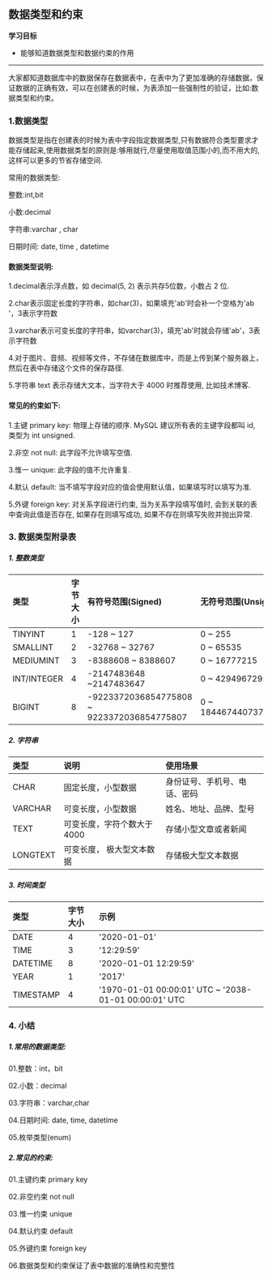 ## 数据类型和约束

**学习目标**

- 能够知道数据类型和数据约束的作用

------

大家都知道数据库中的数据保存在数据表中，在表中为了更加准确的存储数据，保证数据的正确有效，可以在创建表的时候，为表添加一些强制性的验证，比如:数据类型和约束。

### 1.数据类型

数据类型是指在创建表的时候为表中字段指定数据类型,只有数据符合类型要求才能存储起来,使用数据类型的原则是:够用就行,尽量使用取值范围小的,而不用大的,这样可以更多的节省存储空间.

常用的数据类型:

整数:int,bit

小数:decimal

字符串:varchar , char

日期时间: date, time , datetime

#### 数据类型说明:

1.decimal表示浮点数，如 decimal(5, 2) 表示共存5位数，小数占 2 位.

2.char表示固定长度的字符串，如char(3)，如果填充'ab'时会补一个空格为'ab '，3表示字符数

3.varchar表示可变长度的字符串，如varchar(3)，填充'ab'时就会存储'ab'，3表示字符数

4.对于图片、音频、视频等文件，不存储在数据库中，而是上传到某个服务器上，然后在表中存储这个文件的保存路径.

5.字符串 text 表示存储大文本，当字符大于 4000 时推荐使用, 比如技术博客.

#### 常见的约束如下:

1.主键 primary key: 物理上存储的顺序. MySQL 建议所有表的主键字段都叫 id, 类型为 int unsigned.

2.非空 not null: 此字段不允许填写空值.

3.惟一 unique: 此字段的值不允许重复.

4.默认 default: 当不填写字段对应的值会使用默认值，如果填写时以填写为准.

5.外键 foreign key: 对关系字段进行约束, 当为关系字段填写值时, 会到关联的表中查询此值是否存在, 如果存在则填写成功, 如果不存在则填写失败并抛出异常.

### 3. 数据类型附录表

##### 1. 整数类型

| 类型        | 字节大小 | 有符号范围(Signed)                         | 无符号范围(Unsigned)     |
| :---------- | :------- | :----------------------------------------- | :----------------------- |
| TINYINT     | 1        | -128 ~ 127                                 | 0 ~ 255                  |
| SMALLINT    | 2        | -32768 ~ 32767                             | 0 ~ 65535                |
| MEDIUMINT   | 3        | -8388608 ~ 8388607                         | 0 ~ 16777215             |
| INT/INTEGER | 4        | -2147483648 ~2147483647                    | 0 ~ 4294967295           |
| BIGINT      | 8        | -9223372036854775808 ~ 9223372036854775807 | 0 ~ 18446744073709551615 |

##### 2. 字符串

| 类型     | 说明                        | 使用场景                     |
| :------- | :-------------------------- | :--------------------------- |
| CHAR     | 固定长度，小型数据          | 身份证号、手机号、电话、密码 |
| VARCHAR  | 可变长度，小型数据          | 姓名、地址、品牌、型号       |
| TEXT     | 可变长度，字符个数大于 4000 | 存储小型文章或者新闻         |
| LONGTEXT | 可变长度， 极大型文本数据   | 存储极大型文本数据           |

##### 3. 时间类型

| 类型      | 字节大小 | 示例                                                  |
| :-------- | :------- | :---------------------------------------------------- |
| DATE      | 4        | '2020-01-01'                                          |
| TIME      | 3        | '12:29:59'                                            |
| DATETIME  | 8        | '2020-01-01 12:29:59'                                 |
| YEAR      | 1        | '2017'                                                |
| TIMESTAMP | 4        | '1970-01-01 00:00:01' UTC ~ '2038-01-01 00:00:01' UTC |

### 4. 小结

##### 1.常用的数据类型:

01.整数：int，bit

02.小数：decimal

03.字符串：varchar,char

04.日期时间: date, time, datetime

05.枚举类型(enum)

##### 2.常见的约束:

01.主键约束 primary key

02.非空约束 not null

03.惟一约束 unique

04.默认约束 default

05.外键约束 foreign key

06.数据类型和约束保证了表中数据的准确性和完整性
